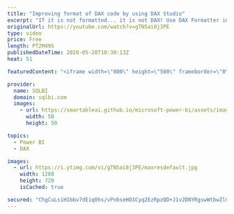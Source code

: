 ```yaml
---
title: "Improving format of DAX code by using DAX Studio"
excerpt: "If it is not formatted... it is not DAX! Use DAX Formatter in DAX Studio and improve your formulas in Power BI! How to learn DAX: https://www.sqlbi.com/guides/dax/ DAX Studio: https://daxstudio.org/"
originalUrl: https://youtube.com/watch?v=gTN5ai8j3PE
type: video
price: Free
length: PT2M49S
publishedDateTime: 2020-05-28T10:30:13Z
heat: 51

featuredContent: "<iframe width=\"800\" height=\"500\" frameborder=\"0\" src=\"https://www.youtube.com/embed/gTN5ai8j3PE\" allow=\"accelerometer; autoplay; encrypted-media; gyroscope; picture-in-picture\" allowfullscreen></iframe>"

provider:
  name: SQLBI
  domain: sqlbi.com
  images:
    - url: https://smartableai.github.io/microsoft-power-bi/assets/images/organizations/sqlbi.com-50x50.jpg
      width: 50
      height: 50

topics:
  - Power BI
  - DAX

images:
  - url: https://i.ytimg.com/vi/gTN5ai8j3PE/maxresdefault.jpg
    width: 1280
    height: 720
    isCached: true

secured: "ChgCuLsiH1bbv7dEiq0hs/vPnbseHO1Cyq2EzRpzQD+J1v2DNYRgswWtbwZlC0pA1YGd18RRZlyPz9kCMSjbSGAXr3xK88UfiBPCJNzH0O+aAMZ5ikQAqnF1XYA5WdOfUnZKVHUbdE16RgpMpcEUYtHAl4v3QNWze0QJ1XSIWYhpKGQ7skjpHogfiq8tu0Arw1C7YrVjrQju+/cqg65qYR3bDgVqgsJWgCl0OZdv/CS+mDStZZiv8Qrd4U7D11mfXp+RM2mjtwQwfiTiB7dJ8rBlmK5yWAeSq9D/nOBJtdhknGdIPf13wB6aNNctdXoEexRTWG4VWNLngr1xId3Yx4oT/6of8d3+7ua1zTNOEklfBwCWhcgMCFU1hNjBxYZRRB90t7YiT3sG97+Vs3w1xg==;vZutNgJey3u5tAjfpvGcBQ=="
---
```



